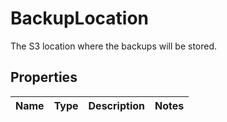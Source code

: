 # BackupLocation

The S3 location where the backups will be stored.
## Properties
| Name | Type | Description | Notes |
| ------------ | ------------- | ------------- | ------------- |


